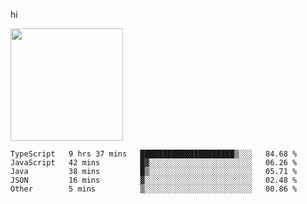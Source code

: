 hi

<img height="180em" src="https://github-readme-stats.vercel.app/api?username=AProductiveNerd&show_icons=true&hide_border=true&&count_private=true&include_all_commits=true" />

<!--START_SECTION:waka-->
```text
TypeScript   9 hrs 37 mins   █████████████████████▒░░░   84.68 % 
JavaScript   42 mins         █▓░░░░░░░░░░░░░░░░░░░░░░░   06.26 % 
Java         38 mins         █▒░░░░░░░░░░░░░░░░░░░░░░░   05.71 % 
JSON         16 mins         ▓░░░░░░░░░░░░░░░░░░░░░░░░   02.48 % 
Other        5 mins          ▒░░░░░░░░░░░░░░░░░░░░░░░░   00.86 % 
```
<!--END_SECTION:waka-->
